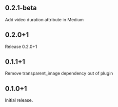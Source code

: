 ## 0.2.1-beta

Add video duration attribute in Medium

## 0.2.0+1

Release 0.2.0+1

## 0.1.1+1

Remove transparent_image dependency out of plugin

## 0.1.0+1

Initial release.
